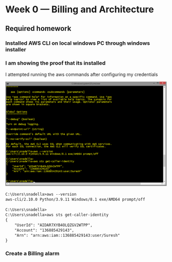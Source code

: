 # Week 0 — Billing and Architecture
## Required homework
### Installed AWS CLI on local windows PC through windows installer
### I am showing the proof that its installed

I attempted running the aws commands after configuring my credentials

![AWS CLI Command Invoked](assets/AWS_CLI.png)

```
C:\Users\snadella>aws --version
aws-cli/2.10.0 Python/3.9.11 Windows/8.1 exe/AMD64 prompt/off

C:\Users\snadella>
C:\Users\snadella>aws sts get-caller-identity
{
    "UserId": "AIDAR7XYB4OLQZGV2WTPP",
    "Account": "136885429143",
    "Arn": "arn:aws:iam::136885429143:user/Suresh"
}

```

### Create a Billing alarm
